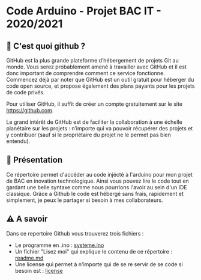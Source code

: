 # Code Arduino - Projet BAC IT - 2020/2021


## 👀 C'est quoi github ?

GitHub est la plus grande plateforme d’hébergement de projets Git au monde. Vous serez probablement amené à travailler avec GitHub et il est donc important de comprendre comment ce service fonctionne.
Commencez déjà par noter que GitHub est un outil gratuit pour héberger du code open source, et propose également des plans payants pour les projets de code privés.

Pour utiliser GitHub, il suffit de créer un compte gratuitement sur le site https://github.com.

Le grand intérêt de GitHub est de faciliter la collaboration à une échelle planétaire sur les projets : n’importe qui va pouvoir récupérer des projets et y contribuer (sauf si le propriétaire du projet ne le permet pas bien entendu).

## 📝 Présentation

Ce répertoire permet d'accéder au code injécté à l'arduino pour mon projet de BAC en inovation technologique. Ainsi vous pouvez lire le code tout en gardant une belle syntaxe comme nous pourrions l'avoir au sein d'un IDE classique.
Grâce a Github le code est hébergé sans frais, rapidement et simplement, je peux le partager si besoin à mes collaborateurs.

## ⚠️ A savoir

Dans ce repertoire Github vous trouverez trois fichiers : 

* Le programme en .ino : [systeme.ino](https://github.com/matteo630/arduino-bacit/blob/main/system.ino)
* Un fichier "Lisez moi" qui explique le contenu de ce répertoire : [readme.md](https://github.com/matteo630/arduino-bacit/blob/main/README.md)
* Une license qui permet à n'importe qui de se re servir de se code si besoin est : [license](https://github.com/matteo630/arduino-bacit/blob/main/LICENSE) 
